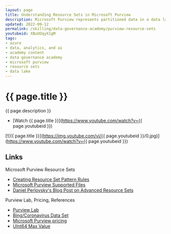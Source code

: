 ```yaml
---
layout: page
title: Understanding Resource Sets in Microsoft Purview
description: Microsoft Purview represents partitioned data in a data lake using Resource Sets. In this video, we'll look at what resource sets are, how they work, and when you might need to use advanced resource sets for additional control over the resource set scanning process. See links below for references.
updated: 2022-09-12
permalink: /skilling/data-governance-academy/purview-resource-sets
youtubeid: XBuUOqyX1gM
tags: 
- azure
- data, analytics, and ai
- academy content
- data governance academy
- microsoft purview
- resource sets
- data lake
---
```


# {{ page.title }}

{{ page.description }}

* [Watch {{ page.title }}](https://www.youtube.com/watch?v={{ page.youtubeid }})

[![{{ page.title }}](https://img.youtube.com/vi/{{ page.youtubeid }}/0.jpg)](https://www.youtube.com/watch?v={{ page.youtubeid }})

## Links 

Microsoft Purview Resource Sets

* [Creating Resource Set Pattern Rules](https://docs.microsoft.com/en-us/azure/purview/how-to-resource-set-pattern-rules)
* [Microsoft Purview Supported Files](https://docs.microsoft.com/en-us/azure/purview/microsoft-purview-connector-overview)
* [Daniel Perlovsky's Blog Post on Advanced Resource Sets](https://techcommunity.microsoft.com/t5/microsoft-purview-blog/advanced-resource-sets-in-azure-purview/ba-p/3038616)

Purview Lab, Pricing, References

* [Purview Lab](https://aka.ms/purviewlab)
* [Bing/Coronavirus Data Set](https://github.com/microsoft/BingCoronavirusQuerySet)
* [Microsoft Purview pricing](https://azure.microsoft.com/en-us/pricing/details/purview/)
* [UInt64 Max Value](https://docs.microsoft.com/en-us/dotnet/api/system.uint64.maxvalue)